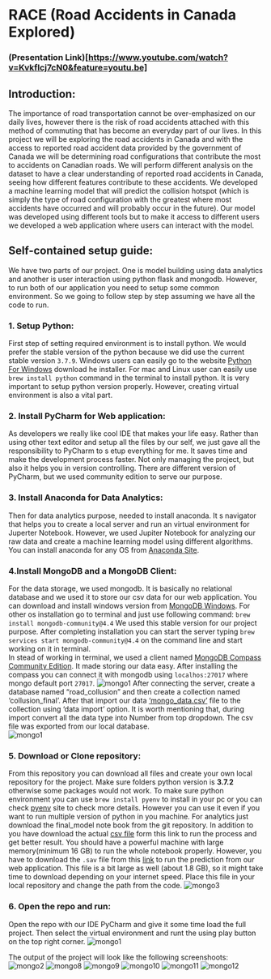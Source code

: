 # RACE (Road Accidents in Canada Explored)

### (Presentation Link)[https://www.youtube.com/watch?v=KvkfIcj7cN0&feature=youtu.be]


## Introduction: 
The importance of road transportation cannot be over-emphasized on our daily lives, however there is the risk of road accidents attached with this method of commuting that has become an everyday part of our lives. In this project we will be exploring the road accidents in Canada and with the access to reported road accident data provided by the government of Canada we will be determining road configurations that contribute the most to accidents on Canadian roads. We will perform different analysis on the dataset to have a clear understanding of reported road accidents in Canada, seeing how different features contribute to these accidents. We developed a machine learning model that will predict the collision hotspot (which is simply the type of road configuration with the greatest where most accidents have occurred and will probably occur in the future). Our model was developed using different tools but to make it access to different users we developed a web application where users can interact with the model.


## Self-contained setup guide:
We have two parts of our project. One is model building using data analytics and another is user interaction using python flask and mongodb. However, to run both of our application you need to setup some common environment. So we going to follow step by step assuming we have all the code to run.

### **1.	Setup Python:** 
First step of setting required environment is to install python. 
We would prefer the stable version of the python because we did use the current stable version `3.7.9`. Windows users can easily go 
to the website [Python For Windows](https://www.python.org/downloads/windows) download he installer. For mac and Linux user 
can easily use 
`brew install python` 
command in the terminal to install python. It is very important to setup python version properly. However, creating virtual environment
is also a vital part. 

### **2.	Install PyCharm for Web application:** 
As developers we really like cool 
IDE that makes your life easy. Rather than using other text editor and setup 
all the files by our self, we just gave all the responsibility to PyCharm to s
etup everything for me. It saves time and make the development process faster. 
Not only managing the project, but also it helps you in version controlling. 
There are different version of PyCharm, but we used community edition to serve our purpose.


### **3. Install Anaconda for Data Analytics:** 
Then for data analytics purpose, needed to install anaconda. It s navigator that helps you to create a 
local server and run an virtual environment for Juperter Notebook. However, we used Jupiter Notebook for analyzing our raw data and create a machine learning model
using different algorithms. You can install anaconda for any OS from [Anaconda Site](https://www.anaconda.com/products/individual). 

### **4.Install MongoDB and a MongoDB Client:** 
For the data storage, we used mongodb. It is basically no relational database and we used it to store our csv 
data for our web application. You can download and install windows version from [MongoDB Windows]( https://docs.mongodb.com/manual/tutorial/install-mongodb-on-windows/). For other os installation go to terminal and just use following command:
`brew install mongodb-community@4.4`
We used this stable version for our project purpose. After completing installation you can start the server typing ` brew services start mongodb-community@4.4 ` on the command line and start working on it in terminal.  
In stead of working in terminal, we used a client named [MongoDB Compass Community Edition]( https://www.mongodb.com/try/download/compass). It made storing our data easy. After installing the compass you can connect it with mongodb using `localhos:27017` where mongo default port `27017`. 
![mongo1](https://github.com/tasrif60/RACE/blob/master/readme_images/mongo1.png)
After connecting the server, create a database named “road_collusion” and then create a collection named ‘collusion_final’. After that import our data [‘mongo_data.csv’](https://www.dropbox.com/s/36nu3yfjeu108js/mongo_data.csv?dl=0) file to the collection using ‘data import’ option. It is worth mentioning that, during import convert all the data type into Number from top dropdown. The csv file was exported from our local database.   
![mongo1](https://github.com/tasrif60/RACE/blob/master/readme_images/mongo2.png)


### 5.	Download or Clone repository:
From this repository you can download all files and create your own local repository for the project. 
Make sure folders python version is **3.7.2** otherwise some packages would not work. To make sure python environment you can use `brew install pyenv` to 
install in your pc or you can check [pyenv]( https://github.com/pyenv/pyenv/wiki) site to check more details. However you can use it even if you want to 
run multiple version of python in you machine. For analytics just download the final_model note book from the git repository. In addition to you have download the actual [csv file](https://www.dropbox.com/s/tksbkn4wvek92by/NCDB_1999_to_2017.csv?dl=0) form this link to run the process and get better result. You should have a powerful machine with large memory(minimum 16 GB) to run the whole notebook properly. However, you have to download the `.sav` file from this [link](https://drive.google.com/file/d/1MiXEJcYwfkYr2kOep2jG3QzRe1ghAqij/view?usp=sharing) to run the prediction from our web application. This file is a bit large as well (about 1.8 GB), so it might take time to download depending on your internet speed. Place this file in your local repository and change the path from the code.
![mongo3](https://github.com/tasrif60/RACE/blob/master/readme_images/pycharm3.png)

### **6.	Open the repo and run:** 
Open the repo with our IDE PyCharm and  give it some time load the full project. 
Then select the virtual environment and runt the using play button on the top right corner. 
![mongo1](https://github.com/tasrif60/RACE/blob/master/readme_images/pycharm1.png)


The output of the project will look like the following screenshoots:
<br/>
![mongo2](https://github.com/tasrif60/RACE/blob/master/readme_images/app2.png)
![mongo8](https://github.com/tasrif60/RACE/blob/master/readme_images/app1.png)
![mongo9](https://github.com/tasrif60/RACE/blob/master/readme_images/app3.png)
![mongo10](https://github.com/tasrif60/RACE/blob/master/readme_images/app4.png)
![mongo11](https://github.com/tasrif60/RACE/blob/master/readme_images/app5.png)
![mongo12](https://github.com/tasrif60/RACE/blob/master/readme_images/app6.png)





